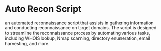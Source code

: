 # Auto Recon Script
 an automated reconnaissance script that assists in gathering information and conducting reconnaissance on target domains. The script is designed to streamline the reconnaissance process by automating various tasks, including WHOIS lookup, Nmap scanning, directory enumeration, email harvesting, and more.

